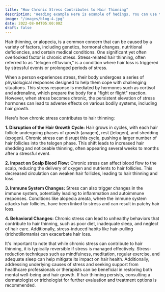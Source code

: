 ```yaml
---
title: "How Chronic Stress Contributes to Hair Thinning"
description: "Heading example Here is example of hedings. You can use this heading by following markdownify rules."
image: "/images/blog-4.jpg"
date: 2022-08-04T05:00:00Z
draft: false
---
```




Hair thinning, or alopecia, is a common concern that can be caused by a variety of factors, including genetics, hormonal changes, nutritional deficiencies, and certain medical conditions. One significant yet often overlooked factor is chronic stress. Stress-related hair thinning, often referred to as "telogen effluvium," is a condition where hair loss is triggered by stressful events or prolonged periods of stress.

When a person experiences stress, their body undergoes a series of physiological responses designed to help them cope with challenging situations. This stress response is mediated by hormones such as cortisol and adrenaline, which prepare the body for a "fight or flight" reaction. However, when stress becomes chronic, the persistent elevation of stress hormones can lead to adverse effects on various bodily systems, including hair growth.

Here's how chronic stress contributes to hair thinning:

**1. Disruption of the Hair Growth Cycle:** Hair grows in cycles, with each hair follicle undergoing phases of growth (anagen), rest (telogen), and shedding (exogen). Chronic stress can disrupt this cycle, pushing a larger number of hair follicles into the telogen phase. This shift leads to increased hair shedding and noticeable thinning, often appearing several weeks to months after a stressful event.

**2. Impact on Scalp Blood Flow:** Chronic stress can affect blood flow to the scalp, reducing the delivery of oxygen and nutrients to hair follicles. This decreased circulation can weaken hair follicles, leading to hair thinning and loss.

**3. Immune System Changes:** Stress can also trigger changes in the immune system, potentially leading to inflammation and autoimmune responses. Conditions like alopecia areata, where the immune system attacks hair follicles, have been linked to stress and can result in patchy hair loss.

**4. Behavioral Changes:** Chronic stress can lead to unhealthy behaviors that contribute to hair thinning, such as poor diet, inadequate sleep, and neglect of hair care. Additionally, stress-induced habits like hair-pulling (trichotillomania) can exacerbate hair loss.

It's important to note that while chronic stress can contribute to hair thinning, it is typically reversible if stress is managed effectively. Stress-reduction techniques such as mindfulness, meditation, regular exercise, and adequate sleep can help mitigate its impact on hair health. Additionally, addressing underlying causes of stress and seeking support from healthcare professionals or therapists can be beneficial in restoring both mental well-being and hair growth. If hair thinning persists, consulting a dermatologist or trichologist for further evaluation and treatment options is recommended.
